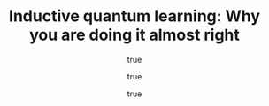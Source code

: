 ---
arxiv: 1605.07541
author:
- family: "Monr\xE0s"
  given: Alex
  institute: "Universitat Aut\xF2noma de Barcelona"
- family: "Sent\xEDs"
  given: Gael
  institute: "Universidad del Pa\xEDs Vasco"
- family: Wittek
  given: Peter
  institute: ICFO-The Institute of Photonic Sciences
layout: refuses
section: pre
title: 'Inductive quantum learning: Why you are doing it almost right'
---